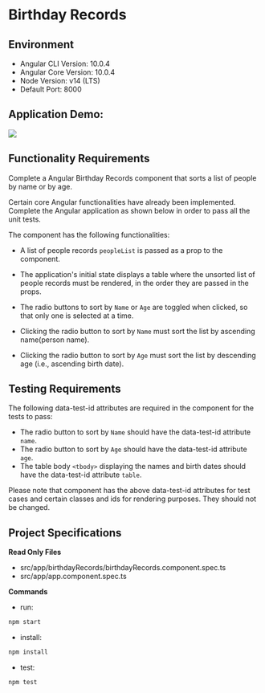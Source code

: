 # Birthday Records

## Environment 

- Angular CLI Version: 10.0.4
- Angular Core Version: 10.0.4
- Node Version: v14 (LTS)
- Default Port: 8000

## Application Demo:

![](https://hrcdn.net/s3_pub/istreet-assets/UX0PXMgCTqCa-cwRhTq2Ew/birthday-records.gif)

## Functionality Requirements

Complete a Angular Birthday Records component that sorts a list of people by name or by age.

Certain core Angular functionalities have already been implemented. Complete the Angular application as shown below in order to pass all the unit tests.

The component has the following functionalities:

- A list of people records `peopleList` is passed as a prop to the component.

- The application's initial state displays a table where the unsorted list of people records must be rendered, in the order they are passed in the props.

- The radio buttons to sort by `Name` or `Age` are toggled when clicked, so that only one is selected at a time.

- Clicking the radio button to sort by `Name` must sort the list by ascending name(person name).

- Clicking the radio button to sort by `Age` must sort the list by descending age (i.e., ascending birth date).

## Testing Requirements

The following data-test-id attributes are required in the component for the tests to pass:

- The radio button to sort by `Name` should have the data-test-id attribute `name`.
- The radio button to sort by `Age` should have the data-test-id attribute `age`.
- The table body `<tbody>` displaying the names and birth dates should have the data-test-id attribute `table`.

Please note that component has the above data-test-id attributes for test cases and certain classes and ids for rendering purposes. They should not be changed.

## Project Specifications

**Read Only Files**
- src/app/birthdayRecords/birthdayRecords.component.spec.ts
- src/app/app.component.spec.ts

**Commands**
- run: 
```bash
npm start
```
- install: 
```bash
npm install
```
- test: 
```bash
npm test
```

